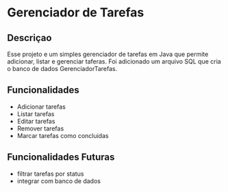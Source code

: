 # Gerenciador de Tarefas

## Descriçao
Esse projeto e um simples gerenciador de tarefas  em Java que permite adicionar, listar e gerenciar taferas.
Foi adicionado um arquivo SQL que cria o banco de dados GerenciadorTarefas.


## Funcionalidades
- Adicionar tarefas
- Listar tarefas
- Editar tarefas
- Remover tarefas
- Marcar tarefas como concluidas

## Funcionalidades Futuras
- filtrar tarefas por status
- integrar com banco de dados